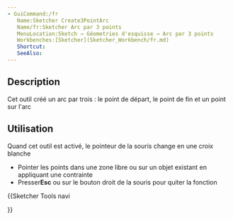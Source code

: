 ```yaml
---
- GuiCommand:/fr
   Name:Sketcher Create3PointArc
   Name/fr:Sketcher Arc par 3 points
   MenuLocation:Sketch → Géometries d'esquisse → Arc par 3 points
   Workbenches:[Sketcher](Sketcher_Workbench/fr.md)
   Shortcut:
   SeeAlso:
---
```


## Description

Cet outil créé un arc par trois : le point de départ, le point de fin et un point sur l\'arc

## Utilisation

Quand cet outil est activé, le pointeur de la souris change en une croix blanche

-   Pointer les points dans une zone libre ou sur un objet existant en appliquant une contrainte
-   Presser**Esc** ou sur le bouton droit de la souris pour quiter la fonction





{{Sketcher Tools navi

}}  
